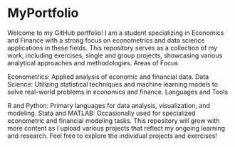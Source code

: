 # MyPortfolio
Welcome to my GitHub portfolio! I am a student specializing in Economics and Finance with a strong focus on econometrics and data science applications in these fields. This repository serves as a collection of my work, including exercises, single and group projects, showcasing various analytical approaches and methodologies.
Areas of Focus

Econometrics: Applied analysis of economic and financial data.
Data Science: Utilizing statistical techniques and machine learning models to solve real-world problems in economics and finance.
Languages and Tools

R and Python: Primary languages for data analysis, visualization, and modeling.
Stata and MATLAB: Occasionally used for specialized econometric and financial modeling tasks.
This repository will grow with more content as I upload various projects that reflect my ongoing learning and research. Feel free to explore the individual projects and exercises!
